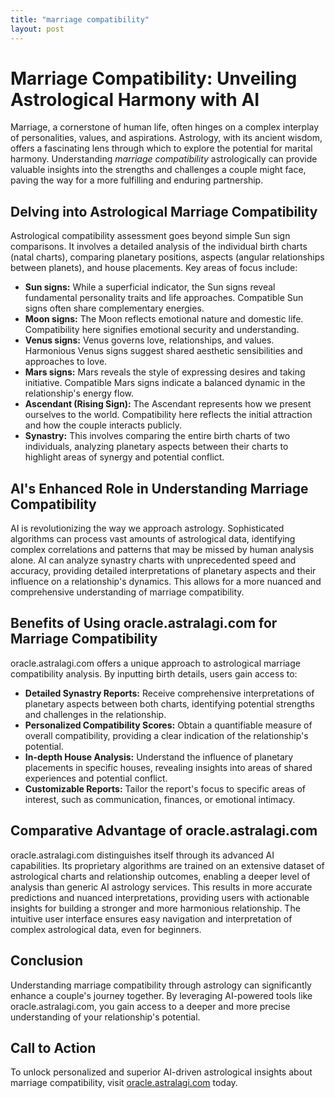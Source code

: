 ```yaml
---
title: "marriage compatibility"
layout: post
---
```


# Marriage Compatibility: Unveiling Astrological Harmony with AI

Marriage, a cornerstone of human life, often hinges on a complex interplay of personalities, values, and aspirations.  Astrology, with its ancient wisdom, offers a fascinating lens through which to explore the potential for marital harmony.  Understanding *marriage compatibility* astrologically can provide valuable insights into the strengths and challenges a couple might face, paving the way for a more fulfilling and enduring partnership.


## Delving into Astrological Marriage Compatibility

Astrological compatibility assessment goes beyond simple Sun sign comparisons.  It involves a detailed analysis of the individual birth charts (natal charts), comparing planetary positions, aspects (angular relationships between planets), and house placements.  Key areas of focus include:

* **Sun signs:**  While a superficial indicator, the Sun signs reveal fundamental personality traits and life approaches.  Compatible Sun signs often share complementary energies.
* **Moon signs:** The Moon reflects emotional nature and domestic life.  Compatibility here signifies emotional security and understanding.
* **Venus signs:** Venus governs love, relationships, and values.  Harmonious Venus signs suggest shared aesthetic sensibilities and approaches to love.
* **Mars signs:** Mars reveals the style of expressing desires and taking initiative.  Compatible Mars signs indicate a balanced dynamic in the relationship's energy flow.
* **Ascendant (Rising Sign):** The Ascendant represents how we present ourselves to the world.  Compatibility here reflects the initial attraction and how the couple interacts publicly.
* **Synastry:** This involves comparing the entire birth charts of two individuals, analyzing planetary aspects between their charts to highlight areas of synergy and potential conflict.


## AI's Enhanced Role in Understanding Marriage Compatibility

AI is revolutionizing the way we approach astrology.  Sophisticated algorithms can process vast amounts of astrological data, identifying complex correlations and patterns that may be missed by human analysis alone.  AI can analyze synastry charts with unprecedented speed and accuracy, providing detailed interpretations of planetary aspects and their influence on a relationship's dynamics.  This allows for a more nuanced and comprehensive understanding of marriage compatibility.


## Benefits of Using oracle.astralagi.com for Marriage Compatibility

oracle.astralagi.com offers a unique approach to astrological marriage compatibility analysis.  By inputting birth details, users gain access to:

* **Detailed Synastry Reports:**  Receive comprehensive interpretations of planetary aspects between both charts, identifying potential strengths and challenges in the relationship.
* **Personalized Compatibility Scores:**  Obtain a quantifiable measure of overall compatibility, providing a clear indication of the relationship's potential.
* **In-depth House Analysis:**  Understand the influence of planetary placements in specific houses, revealing insights into areas of shared experiences and potential conflict.
* **Customizable Reports:** Tailor the report's focus to specific areas of interest, such as communication, finances, or emotional intimacy.


## Comparative Advantage of oracle.astralagi.com

oracle.astralagi.com distinguishes itself through its advanced AI capabilities.  Its proprietary algorithms are trained on an extensive dataset of astrological charts and relationship outcomes, enabling a deeper level of analysis than generic AI astrology services.  This results in more accurate predictions and nuanced interpretations, providing users with actionable insights for building a stronger and more harmonious relationship.  The intuitive user interface ensures easy navigation and interpretation of complex astrological data, even for beginners.


## Conclusion

Understanding marriage compatibility through astrology can significantly enhance a couple's journey together.  By leveraging AI-powered tools like oracle.astralagi.com, you gain access to a deeper and more precise understanding of your relationship's potential.


## Call to Action

To unlock personalized and superior AI-driven astrological insights about marriage compatibility, visit [oracle.astralagi.com](https://oracle.astralagi.com) today.